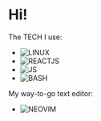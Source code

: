 # Hi!

The TECH I use:
- ![LINUX](https://img.shields.io/badge/-LINUX-FCC624?logo=linux&logoColor=black&style=for-the-badge)
- ![REACTJS](https://img.shields.io/badge/-REACTJS-1A1D23?logo=react&logoColor=149ECA&style=for-the-badge)
- ![JS](https://img.shields.io/badge/-JAVASCRIPT-F7DF1E?logo=javascript&logoColor=black&style=for-the-badge)
- ![BASH](https://img.shields.io/badge/-SHELL%20SCRIPT-4EAA25?logo=gnubash&logoColor=black&style=for-the-badge)

My way-to-go text editor:
- ![NEOVIM](https://img.shields.io/badge/-NEOVIM-57A143?logo=neovim&logoColor=black&style=for-the-badge)


<!---
th3m45t3rm1nd/th3m45t3rm1nd is a ✨ special ✨ repository because its `README.md` (this file) appears on your GitHub profile.
You can click the Preview link to take a look at your changes.
--->
